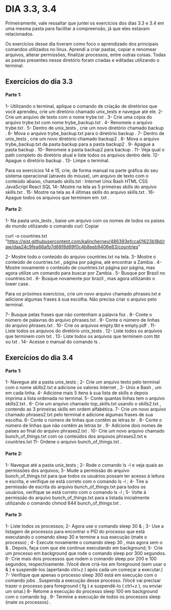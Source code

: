 # DIA 3.3, 3.4

Primeiramente, vale ressaltar que juntei os exercícios dos dias 3.3 e 3.4 em uma mesma pasta para facilitar a compreensão, já que eles estavam relacionados. 

Os exercícios desse dia tiveram como foco o aprendizado dos principais comandos utilizados no linux. Aprendi a criar pastas, copiar e renomear arquivos, alterar permissões, finalizar processos, entre outras coisas. Todas as pastas presentes nesse diretório foram criadas e editadas utilizando o terminal.

## Exercícios do dia 3.3

#### Parte 1:
1- Utilizando o terminal, aplique o comando de criação de diretórios que você aprendeu, crie um diretório chamado unix_tests e navegue até ele.
2- Crie um arquivo de texto com o nome trybe.txt .
3- Crie uma cópia do arquivo trybe.txt com nome trybe_backup.txt .
4- Renomeie o arquivo trybe.txt .
5- Dentro de unix_tests , crie um novo diretório chamado backup .
6- Mova o arquivo trybe_backup.txt para o diretório backup .
7- Dentro de unix_tests , crie um novo diretório chamado backup2 .
8- Mova o arquivo trybe_backup.txt da pasta backup para a pasta backup2 .
9- Apague a pasta backup .
10- Renomeie a pasta backup2 para backup .
11- Veja qual o path completo do diretório atual e liste todos os arquivos dentro dele.
12- Apague o diretório backup .
13- Limpe o terminal.

 Para os exercícios 14 e 15, crie, de forma manual na parte gráfica do seu sistema operacional (através do mouse), um arquivo de texto com o conteúdo abaixo, chamado skills.txt :
Internet
Unix
Bash
HTML
CSS
JavaScript
React
SQL
14- Mostre na tela as 5 primeiras skills do arquivo skills.txt .
15- Mostre na tela as 4 últimas skills do arquivo skills.txt .
16- Apague todos os arquivos que terminem em .txt .

#### Parte 2:
1- Na pasta unix_tests , baixe um arquivo com os nomes de todos os países do mundo utilizando o comando curl:
Copiar

curl -o countries.txt "https://gist.githubusercontent.com/kalinchernev/486393efcca01623b18d/raw/daa24c9fea66afb7d68f8d69f0c4b8eeb9406e83/countries"

2- Mostre todo o conteúdo do arquivo countries.txt na tela.
3- Mostre o conteúdo de countries.txt , página por página, até encontrar a Zambia .
4- Mostre novamente o conteúdo de countries.txt página por página, mas agora utilize um comando para buscar por Zambia .
5- Busque por Brazil no countries.txt .
6- Busque novamente por brazil , mas agora utilizando o lower case .

Para os próximos exercícios, crie um novo arquivo chamado phrases.txt e adicione algumas frases à sua escolha. Não precisa criar o arquivo pelo terminal.

7- Busque pelas frases que não contenham a palavra fox .
8- Conte o número de palavras do arquivo phrases.txt .
9- Conte o número de linhas do arquivo phrases.txt .
10- Crie os arquivos empty.tbt e empty.pdf .
11- Liste todos os arquivos do diretório unix_tests .
12- Liste todos os arquivos que terminem com txt .
13- Liste todos os arquivos que terminem com tbt ou txt .
14- Acesse o manual do comando ls .

## Exercícios do dia 3.4

#### Parte 1:
1- Navegue até a pasta unix_tests ;
2- Crie um arquivo texto pelo terminal com o nome skills2.txt e adicione os valores Internet , 3- Unix e Bash , um em cada linha.
4- Adicione mais 5 itens à sua lista de skills e depois imprima a lista ordenada no terminal. 
5- Conte quantas linhas tem o arquivo skills2.txt .
6- Crie um arquivo chamado top_skills.txt usando o skills2.txt , contendo as 3 primeiras skills em ordem alfabética.
7- Crie um novo arquivo chamado phrases2.txt pelo terminal e adicione algumas frases de sua escolha.
6- Conte o número de linhas que contêm as letras br .
8- Conte o número de linhas que não contêm as letras br .
9- Adicione dois nomes de países ao final do arquivo phrases2.txt .
10- Crie um novo arquivo chamado bunch_of_things.txt com os conteúdos dos arquivos phrases2.txt e countries.txt
11- Ordene o arquivo bunch_of_things.txt .
#### Parte 2:
1- Navegue até a pasta unix_tests ;
2- Rode o comando ls -l e veja quais as permissões dos arquivos;
3- Mude a permissão do arquivo bunch_of_things.txt para que todos os usuários possam ter acesso à leitura e escrita, e verifique se está correto com o comando ls -l ;
4- Tire a permissão de escrita do arquivo bunch_of_things.txt para todos os usuários, verifique se está correto com o comando ls -l ;
5- Volte à permissão do arquivo bunch_of_things.txt para a listada inicialmente utilizando o comando chmod 644 bunch_of_things.txt .
#### Parte 3:
1- Liste todos os processos;
2- Agora use o comando sleep 30 & ;
3- Use a listagem de processos para encontrar o PID do processo que está executando o comando sleep 30 e termine a sua execução (mate o processo) ;
4- Execute novamente o comando sleep 30 , mas agora sem o & . Depois, faça com que ele continue executando em background;
5- Crie um processo em background que rode o comando sleep por 300 segundos.
6- Crie mais dois processos que rodem o comando sleep por 200 e 100 segundos, respectivamente.
(Você deve criá-los em foreground (sem usar o & ) e suspendê-los (apertando ctrl+z ) após cada um começar a executar.)
7- Verifique que apenas o processo sleep 300 está em execução com o comando jobs . Suspenda a execução desse processo.
(Você vai precisar trazer o processo para foreground ( fg ) e suspendê-lo ( ctrl+z ), ou enviar um sinal.)
8- Retome a execução do processo sleep 100 em background com o comando bg .
9- Termine a execução de todos os processos sleep (mate os processos) .




